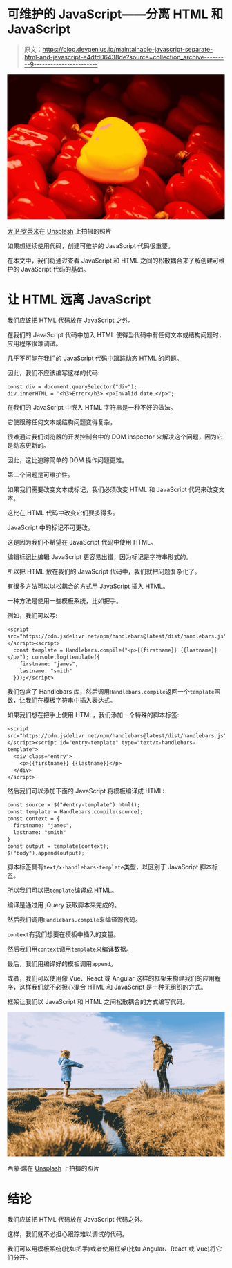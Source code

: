 # 可维护的 JavaScript——分离 HTML 和 JavaScript

> 原文：<https://blog.devgenius.io/maintainable-javascript-separate-html-and-javascript-e4dfd06438de?source=collection_archive---------9----------------------->

![](img/d2ea75a8c7f9cf30106a1d325e697b96.png)

[大卫·罗蒂米](https://unsplash.com/@davidrotimi?utm_source=medium&utm_medium=referral)在 [Unsplash](https://unsplash.com?utm_source=medium&utm_medium=referral) 上拍摄的照片

如果想继续使用代码，创建可维护的 JavaScript 代码很重要。

在本文中，我们将通过查看 JavaScript 和 HTML 之间的松散耦合来了解创建可维护的 JavaScript 代码的基础。

# 让 HTML 远离 JavaScript

我们应该把 HTML 代码放在 JavaScript 之外。

在我们的 JavaScript 代码中加入 HTML 使得当代码中有任何文本或结构问题时，应用程序很难调试。

几乎不可能在我们的 JavaScript 代码中跟踪动态 HTML 的问题。

因此，我们不应该编写这样的代码:

```
const div = document.querySelector("div");
div.innerHTML = "<h3>Error</h3> <p>Invalid date.</p>";
```

在我们的 JavaScript 中嵌入 HTML 字符串是一种不好的做法。

它使跟踪任何文本或结构问题变得复杂，

很难通过我们浏览器的开发控制台中的 DOM inspector 来解决这个问题，因为它是动态更新的。

因此，这比追踪简单的 DOM 操作问题更难。

第二个问题是可维护性。

如果我们需要改变文本或标记，我们必须改变 HTML 和 JavaScript 代码来改变文本。

这比在 HTML 代码中改变它们要多得多。

JavaScript 中的标记不可更改。

这是因为我们不希望在 JavaScript 代码中使用 HTML。

编辑标记比编辑 JavaScript 更容易出错，因为标记是字符串形式的。

所以把 HTML 放在我们的 JavaScript 代码中，我们就把问题复杂化了。

有很多方法可以以松耦合的方式用 JavaScript 插入 HTML。

一种方法是使用一些模板系统，比如把手。

例如，我们可以写:

```
<script src="https://cdn.jsdelivr.net/npm/handlebars@latest/dist/handlebars.js"></script><script>
  const template = Handlebars.compile("<p>{{firstname}} {{lastname}}</p>"); console.log(template({
    firstname: "james",
    lastname: "smith"
  }));</script>
```

我们包含了 Handlebars 库，然后调用`Handlebars.compile`返回一个`template`函数，让我们在模板字符串中插入表达式。

如果我们想在把手上使用 HTML，我们添加一个特殊的脚本标签:

```
<script src="https://cdn.jsdelivr.net/npm/handlebars@latest/dist/handlebars.js"></script><script id="entry-template" type="text/x-handlebars-template">
  <div class="entry">
    <p>{{firstname}} {{lastname}}</p>
  </div>
</script>
```

然后我们可以添加下面的 JavaScript 将模板编译成 HTML:

```
const source = $("#entry-template").html();
const template = Handlebars.compile(source);
const context = {
  firstname: "james",
  lastname: "smith"
}
const output = template(context);
$("body").append(output);
```

脚本标签具有`text/x-handlebars-template`类型，以区别于 JavaScript 脚本标签。

所以我们可以把`template`编译成 HTML。

编译是通过用 jQuery 获取脚本来完成的。

然后我们调用`Handlebars.compile`来编译源代码。

`context`有我们想要在模板中插入的变量。

然后我们用`context`调用`template`来编译数据。

最后，我们用编译好的模板调用`append`。

或者，我们可以使用像 Vue、React 或 Angular 这样的框架来构建我们的应用程序，这样我们就不必担心混合 HTML 和 JavaScript 是一种无组织的方式。

框架让我们以 JavaScript 和 HTML 之间松散耦合的方式编写代码。

![](img/a412a6d2e3d99663b54584f5fb3cf654.png)

西蒙·瑞在 [Unsplash](https://unsplash.com?utm_source=medium&utm_medium=referral) 上拍摄的照片

# 结论

我们应该把 HTML 代码放在 JavaScript 代码之外。

这样，我们就不必担心跟踪难以调试的代码。

我们可以用模板系统(比如把手)或者使用框架(比如 Angular、React 或 Vue)将它们分开。